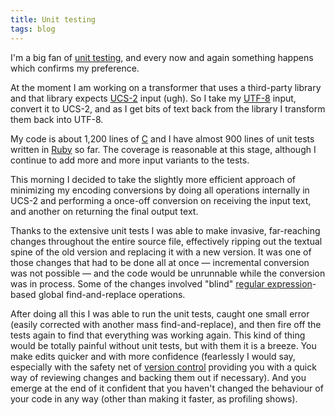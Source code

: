 ```yaml
---
title: Unit testing
tags: blog
---
```


I'm a big fan of [unit testing](http://wincent.com/wiki/unit%20testing), and every now and again something happens which confirms my preference.

At the moment I am working on a transformer that uses a third-party library and that library expects [UCS-2](http://wincent.com/wiki/UCS-2) input (ugh). So I take my [UTF-8](http://wincent.com/wiki/UTF-8) input, convert it to UCS-2, and as I get bits of text back from the library I transform them back into UTF-8.

My code is about 1,200 lines of [C](http://wincent.com/wiki/C) and I have almost 900 lines of unit tests written in [Ruby](http://wincent.com/wiki/Ruby) so far. The coverage is reasonable at this stage, although I continue to add more and more input variants to the tests.

This morning I decided to take the slightly more efficient approach of minimizing my encoding conversions by doing all operations internally in UCS-2 and performing a once-off conversion on receiving the input text, and another on returning the final output text.

Thanks to the extensive unit tests I was able to make invasive, far-reaching changes throughout the entire source file, effectively ripping out the textual spine of the old version and replacing it with a new version. It was one of those changes that had to be done all at once — incremental conversion was not possible — and the code would be unrunnable while the conversion was in process. Some of the changes involved "blind" [regular expression](http://wincent.com/wiki/regular%20expression)-based global find-and-replace operations.

After doing all this I was able to run the unit tests, caught one small error (easily corrected with another mass find-and-replace), and then fire off the tests again to find that everything was working again. This kind of thing would be totally painful without unit tests, but with them it is a breeze. You make edits quicker and with more confidence (fearlessly I would say, especially with the safety net of [version control](http://wincent.com/wiki/version%20control) providing you with a quick way of reviewing changes and backing them out if necessary). And you emerge at the end of it confident that you haven't changed the behaviour of your code in any way (other than making it faster, as profiling shows).
